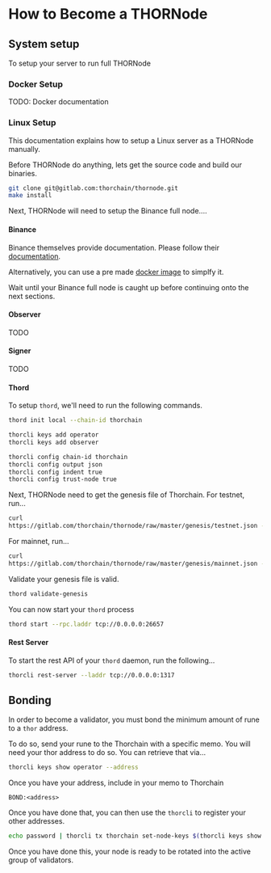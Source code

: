 How to Become a THORNode
==============================

## System setup
To setup your server to run full THORNode

### Docker Setup
TODO: Docker documentation

### Linux Setup
This documentation explains how to setup a Linux server as a THORNode
manually.

Before THORNode do anything, lets get the source code and build our binaries.
```bash
git clone git@gitlab.com:thorchain/thornode.git
make install
```

Next, THORNode will need to setup the Binance full node....
#### Binance
Binance themselves provide documentation. Please follow their
[documentation](https://docs.binance.org/fullnode.html).

Alternatively, you can use a pre made [docker
image](https://github.com/varnav/binance-node-docker) to simplfy it. 

Wait until your Binance full node is caught up before continuing onto the next
sections.

#### Observer
TODO

#### Signer
TODO

#### Thord
To setup `thord`, we'll need to run the following commands.

```bash
thord init local --chain-id thorchain

thorcli keys add operator
thorcli keys add observer

thorcli config chain-id thorchain
thorcli config output json
thorcli config indent true
thorcli config trust-node true
```

Next, THORNode need to get the genesis file of Thorchain.
For testnet, run...
```bash
curl
https://gitlab.com/thorchain/thornode/raw/master/genesis/testnet.json -o ~/.thord/config/genesis.json
```

For mainnet, run...
```bash
curl
https://gitlab.com/thorchain/thornode/raw/master/genesis/mainnet.json -o ~/.thord/config/genesis.json
```

Validate your genesis file is valid.
```bash
thord validate-genesis
```

You can now start your `thord` process

```bash
thord start --rpc.laddr tcp://0.0.0.0:26657
```

#### Rest Server
To start the rest API of your `thord` daemon, run the following...

```bash
thorcli rest-server --laddr tcp://0.0.0.0:1317
```


## Bonding
In order to become a validator, you must bond the minimum amount of rune to a
`thor` address. 

To do so, send your rune to the Thorchain with a specific memo. You will need
your thor address to do so. You can retrieve that via...
```bash
thorcli keys show operator --address
```

Once you have your address, include in your memo to Thorchain
```
BOND:<address>
```

Once you have done that, you can then use the `thorcli` to
register your other addresses.

```bash
echo password | thorcli tx thorchain set-node-keys $(thorcli keys show thorchain --pubkey) $(thorcli keys show thorchain --pubkey) $(thord tendermint show-validator) --from thorchain --yes
```

Once you have done this, your node is ready to be rotated into the active
group of validators.
